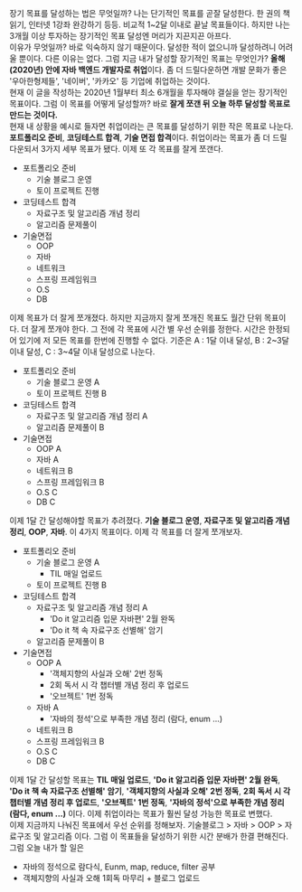 장기 목표를 달성하는 법은 무엇일까? 나는 단기적인 목표를 곧잘 달성한다. 한 권의 책 읽기, 인터넷 1강좌 완강하기 등등. 비교적 1~2달 이내로 끝날 목표들이다. 하지만 나는 3개월 이상 투자하는 장기적인 목표 달성엔 머리가 지끈지끈 아프다.<br>
이유가 무엇일까? 바로 익숙하지 않기 때문이다. 달성한 적이 없으니까 달성하려니 어려울 뿐이다. 다른 이유는 없다. 그럼 지금 내가 달성할 장기적인 목표는 무엇인가? **올해(2020년) 안에 자바 백엔드 개발자로 취업**이다. 좀 더 드릴다운하면 개발 문화가 좋은 '우아한형제들', '네이버', '카카오' 등 기업에 취업하는 것이다.<br>
현재 이 글을 작성하는 2020년 1월부터 최소 6개월을 투자해야 결실을 얻는 장기적인 목표이다. 그럼 이 목표를 어떻게 달성할까? 바로 **잘게 쪼갠 뒤 오늘 하루 달성할 목표로 만드는 것이다.**<br>
 현재 내 상황을 예시로 들자면 취업이라는 큰 목표를 달성하기 위한 작은 목표로 나눈다. **포트폴리오 준비**, **코딩테스트 합격**, **기술 면접 합격**이다. 취업이라는 목표가 좀 더 드릴 다운되서 3가지 세부 목표가 됐다. 이제 또 각 목표를 잘게 쪼갠다.<br>
- 포트폴리오 준비
    - 기술 블로그 운영
    - 토이 프로젝트 진행
- 코딩테스트 합격
    - 자료구조 및 알고리즘 개념 정리
    - 알고리즘 문제풀이
- 기술면접
    - OOP
    - 자바
    - 네트워크
    - 스프링 프레임워크
    - O.S
    - DB

이제 목표가 더 잘게 쪼개졌다. 하지만 지금까지 잘게 쪼개진 목표도 월간 단위 목표이다. 더 잘게 쪼개야 한다. 그 전에 각 목표에 시간 별 우선 순위를 정한다. 시간은 한정되어 있기에 저 모든 목표를 한번에 진행할 수 없다. 기준은 A : 1달 이내 달성, B : 2\~3달 이내 달성, C : 3\~4달 이내 달성으로 나눈다.<br>
- 포트폴리오 준비
    - 기술 블로그 운영 A
    - 토이 프로젝트 진행 B
- 코딩테스트 합격
    - 자료구조 및 알고리즘 개념 정리 A
    - 알고리즘 문제풀이 B
- 기술면접
    - OOP A
    - 자바 A
    - 네트워크 B
    - 스프링 프레임워크 B
    - O.S C
    - DB C

이제 1달 간 달성해야할 목표가 추려졌다. **기술 블로그 운영**, **자료구조 및 알고리즘 개념 정리**, **OOP**, **자바**. 이 4가지 목표이다. 이제 각 목표를 더 잘게 쪼개보자.
- 포트폴리오 준비
    - 기술 블로그 운영 A
        - TIL 매일 업로드
    - 토이 프로젝트 진행 B
- 코딩테스트 합격
    - 자료구조 및 알고리즘 개념 정리 A
        - 'Do it 알고리즘 입문 자바편' 2월 완독
        - 'Do it 책 속 자료구조 선별해' 암기
    - 알고리즘 문제풀이 B
- 기술면접
    - OOP A
        - '객체지향의 사실과 오해' 2번 정독
        - 2회 독서 시 각 챕터별 개념 정리 후 업로드
        - '오브젝트' 1번 정독
    - 자바 A
        - '자바의 정석'으로 부족한 개념 정리 (람다, enum ...)
    - 네트워크 B
    - 스프링 프레임워크 B
    - O.S C
    - DB C

이제 1달 간 달성할 목표는 **TIL 매일 업로드**, **'Do it 알고리즘 입문 자바편' 2월 완독**, **'Do it 책 속 자료구조 선별해' 암기**, **'객체지향의 사실과 오해' 2번 정독**, **2회 독서 시 각 챕터별 개념 정리 후 업로드**, **'오브젝트' 1번 정독**, **'자바의 정석'으로 부족한 개념 정리 (람다, enum ...)** 이다. 이제 취업이라는 목표가 훨씬 달성 가능한 목표로 변했다.<br>
이제 지금까지 나눠진 목표에서 우선 순위를 정해보자. 기술블로그 > 자바 > OOP > 자료구조 및 알고리즘 이다. 그럼 이 목표들을 달성하기 위한 시간 분배가 한결 편해진다.<br>
그럼 오늘 내가 할 일은
 - 자바의 정석으로 람다식, Eunm, map, reduce, filter 공부
 - 객체지향의 사실과 오해 1회독 마무리 + 블로그 업로드


